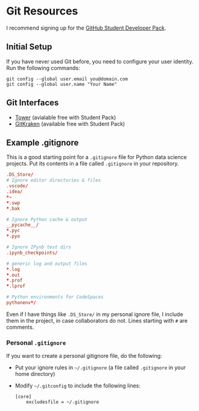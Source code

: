 # Git Resources

I recommend signing up for the [GitHub Student Developer Pack](https://education.github.com/pack).

## Initial Setup

If you have never used Git before, you need to configure your user identity.  Run the following commands:

    git config --global user.email you@domain.com
    git config --global user.name "Your Name"

## Git Interfaces

- [Tower](https://www.git-tower.com/) (avialable free with Student Pack)
- [GitKraken](https://www.gitkraken.com/) (available free with Student Pack)

## Example .gitignore

This is a good starting point for a `.gitignore` file for Python data science projects.
Put its contents in a file called `.gitignore` in your repository.

```conf
.DS_Store/
# Ignore editor directories & files
.vscode/
.idea/
*~
*.swp
*.bak

# Ignore Python cache & output
__pycache__/
*.pyc
*.pyo

# Ignore IPynb test dirs
.ipynb_checkpoints/

# generic log and output files
*.log
*.out
*.prof
*.lprof

# Python environments for CodeSpaces
pythonenv*/
```

Even if I have things like `.DS_Store/` in my personal ignore file, I include them in the project, in case collaborators do not.
Lines starting with `#` are comments.

### Personal `.gitignore`

If you want to create a personal gitignore file, do the following:

-   Put your ignore rules in `~/.gitignore` (a file called `.gitignore` in your home directory)
-   Modify `~/.gitconfig` to include the following lines:

        [core]
            excludesfile = ~/.gitignore
